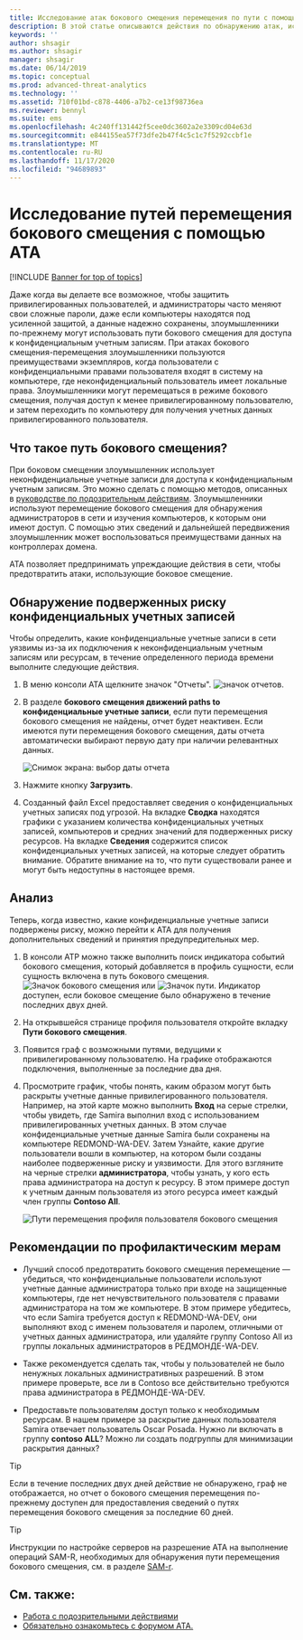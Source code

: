 ```yaml
---
title: Исследование атак бокового смещения перемещения по пути с помощью ATA
description: В этой статье описываются действия по обнаружению атак, использующих пути бокового смещения, в Advanced Threat Analytics (ATA).
keywords: ''
author: shsagir
ms.author: shsagir
manager: shsagir
ms.date: 06/14/2019
ms.topic: conceptual
ms.prod: advanced-threat-analytics
ms.technology: ''
ms.assetid: 710f01bd-c878-4406-a7b2-ce13f98736ea
ms.reviewer: bennyl
ms.suite: ems
ms.openlocfilehash: 4c240ff131442f5cee0dc3602a2e3309cd04e63d
ms.sourcegitcommit: e844155ea57f73dfe2b47f4c5c1c7f5292ccbf1e
ms.translationtype: MT
ms.contentlocale: ru-RU
ms.lasthandoff: 11/17/2020
ms.locfileid: "94689893"
---
```

# <a name="investigate-lateral-movement-paths-with-ata"></a>Исследование путей перемещения бокового смещения с помощью ATA

[!INCLUDE [Banner for top of topics](includes/banner.md)]

Даже когда вы делаете все возможное, чтобы защитить привилегированных пользователей, и администраторы часто меняют свои сложные пароли, даже если компьютеры находятся под усиленной защитой, а данные надежно сохранены, злоумышленники по-прежнему могут использовать пути бокового смещения для доступа к конфиденциальным учетным записям. При атаках бокового смещения-перемещения злоумышленники пользуются преимуществами экземпляров, когда пользователи с конфиденциальными правами пользователя входят в систему на компьютере, где неконфиденциальный пользователь имеет локальные права. Злоумышленники могут перемещаться в режиме бокового смещения, получая доступ к менее привилегированному пользователю, и затем переходить по компьютеру для получения учетных данных привилегированного пользователя.

## <a name="what-is-a-lateral-movement-path"></a>Что такое путь бокового смещения?

При боковом смещении злоумышленник использует неконфиденциальные учетные записи для доступа к конфиденциальным учетным записям. Это можно сделать с помощью методов, описанных в [руководстве по подозрительным действиям](suspicious-activity-guide.md). Злоумышленники используют перемещение бокового смещения для обнаружения администраторов в сети и изучения компьютеров, к которым они имеют доступ. С помощью этих сведений и дальнейшей передвижения злоумышленник может воспользоваться преимуществами данных на контроллерах домена.

ATA позволяет предпринимать упреждающие действия в сети, чтобы предотвратить атаки, использующие боковое смещение.

## <a name="discovery-your-at-risk-sensitive-accounts"></a>Обнаружение подверженных риску конфиденциальных учетных записей

Чтобы определить, какие конфиденциальные учетные записи в сети уязвимы из-за их подключения к неконфиденциальным учетным записям или ресурсам, в течение определенного периода времени выполните следующие действия.

1. В меню консоли ATA щелкните значок "Отчеты". ![значок отчетов](media/ata-report-icon.png).

1. В разделе **бокового смещения движений paths to конфиденциальные учетные записи**, если пути перемещения бокового смещения не найдены, отчет будет неактивен. Если имеются пути перемещения бокового смещения, даты отчета автоматически выбирают первую дату при наличии релевантных данных.

    ![Снимок экрана: выбор даты отчета](media/reports.png)

1. Нажмите кнопку **Загрузить**.

1. Созданный файл Excel предоставляет сведения о конфиденциальных учетных записях под угрозой. На вкладке **Сводка** находятся графики с указанием количества конфиденциальных учетных записей, компьютеров и средних значений для подверженных риску ресурсов. На вкладке **Сведения** содержится список конфиденциальных учетных записей, на которые следует обратить внимание. Обратите внимание на то, что пути существовали ранее и могут быть недоступны в настоящее время.

## <a name="investigate"></a>Анализ

Теперь, когда известно, какие конфиденциальные учетные записи подвержены риску, можно перейти к ATA для получения дополнительных сведений и принятия предупредительных мер.

1. В консоли ATP можно также выполнить поиск индикатора событий бокового смещения, который добавляется в профиль сущности, если сущность включена в путь бокового смещения. ![Значок бокового смещения](media/lateral-movement-icon.png) или ![Значок пути](media/paths-icon.png). Индикатор доступен, если боковое смещение было обнаружено в течение последних двух дней.

1. На открывшейся странице профиля пользователя откройте вкладку **Пути бокового смещения**.

1. Появится граф с возможными путями, ведущими к привилегированному пользователю. На графике отображаются подключения, выполненные за последние два дня.

1. Просмотрите график, чтобы понять, каким образом могут быть раскрыты учетные данные привилегированного пользователя. Например, на этой карте можно выполнить **Вход** на серые стрелки, чтобы увидеть, где Samira выполнил вход с использованием привилегированных учетных данных. В этом случае конфиденциальные учетные данные Samira были сохранены на компьютере REDMOND-WA-DEV. Затем Узнайте, какие другие пользователи вошли в компьютер, на котором были созданы наиболее подверженные риску и уязвимости. Для этого взгляните на черные стрелки **администратора**, чтобы узнать, у кого есть права администратора на доступ к ресурсу. В этом примере доступ к учетным данным пользователя из этого ресурса имеет каждый член группы **Contoso All**.

    ![Пути перемещения профиля пользователя бокового смещения](media/user-profile-lateral-movement-paths.png)

## <a name="preventative-best-practices"></a>Рекомендации по профилактическим мерам

- Лучший способ предотвратить бокового смещения перемещение — убедиться, что конфиденциальные пользователи используют учетные данные администратора только при входе на защищенные компьютеры, где нет нечувствительного пользователя с правами администратора на том же компьютере. В этом примере убедитесь, что если Samira требуется доступ к REDMOND-WA-DEV, они выполняют вход с именем пользователя и паролем, отличными от учетных данных администратора, или удаляйте группу Contoso All из группы локальных администраторов в РЕДМОНДЕ-WA-DEV.

- Также рекомендуется сделать так, чтобы у пользователей не было ненужных локальных административных разрешений. В этом примере проверьте, все ли в Contoso все действительно требуются права администратора в РЕДМОНДЕ-WA-DEV.

- Предоставьте пользователям доступ только к необходимым ресурсам. В нашем примере за раскрытие данных пользователя Samira отвечает пользователь Oscar Posada. Нужно ли включать в группу **contoso ALL**? Можно ли создать подгруппы для минимизации раскрытия данных?

> [!TIP]
> Если в течение последних двух дней действие не обнаружено, граф не отображается, но отчет о бокового смещения перемещения по-прежнему доступен для предоставления сведений о путях перемещения бокового смещения за последние 60 дней.

> [!TIP]
> Инструкции по настройке серверов на разрешение ATA на выполнение операций SAM-R, необходимых для обнаружения пути перемещения бокового смещения, см. в разделе [SAM-r](install-ata-step9-samr.md).

## <a name="see-also"></a>См. также:

- [Работа с подозрительными действиями](working-with-suspicious-activities.md)
- [Обязательно ознакомьтесь с форумом ATA.](https://social.technet.microsoft.com/Forums/security/home?forum=mata)
